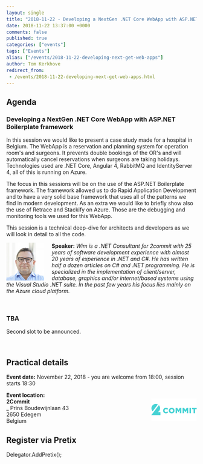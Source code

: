 ```yaml
---
layout: single
title: "2018-11-22 - Developing a NextGen .NET Core WebApp with ASP.NET Boilerplate framework"
date: 2018-11-22 13:37:00 +0000
comments: false
published: true
categories: ["events"]
tags: ["Events"]
alias: ["/events/2018-11-22-developing-next-get-web-apps"]
author: Tom Kerkhove
redirect_from:
 - /events/2018-11-22-developing-next-get-web-apps.html
---
```


## Agenda

### Developing a NextGen .NET Core WebApp with ASP.NET Boilerplate framework
In this session we would like to present a case study made for a hospital in Belgium. The WebApp is a reservation and planning system for operation room's and surgeons. It prevents double bookings of the OR's and will automatically cancel reservations when surgeons are taking holidays. Technologies used are .NET Core, Angular 4, RabbitMQ and IdentityServer 4, all of this is running on Azure.

The focus in this sessions will be on the use of the ASP.NET Boilerplate framework. The framework allowed us to do Rapid Application Development and to have a very solid base framework that uses all of the patterns we find in modern development. As an extra we would like to briefly show also the use of Retrace and Stackify on Azure. Those are the debugging and monitoring tools we used for this WebApp.

This session is a technical deep-dive for architects and developers as we will look in detail to all the code.

<img src="/assets/media/speakers/wim-van-den-broeck.png" alt="Wim Van den Broeck" align="left" height="100" width="100" style="margin-right: 20px;">**Speaker:** *Wim is a .NET Consultant for 2commit with 25 years of software development experience with almost 20 years of experience in .NET and C#. He has written half a dozen articles on C# and .NET programming. He is specialized in the implementation of client/server, database, graphics and/or internet/based systems using the Visual Studio .NET suite. In the past few years his focus lies mainly on the Azure cloud platform.*

<br />

### TBA
Second slot to be announced.

<br />

## Practical details

**Event date:** November 22, 2018 - you are welcome from 18:00, session starts 18:30

**Event location:**<br />
<img width="120" height="60" align="right" alt="" src="/assets/media/sponsors/logo-2commit.png">**2Commit**<br />_
Prins Boudewijnlaan 43<br />
2650 Edegem<br />
Belgium

## Register via Pretix
Delegator<Maarten>.AddPretix();
